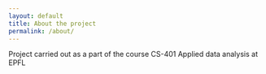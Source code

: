 ```yaml
---
layout: default
title: About the project
permalink: /about/
---
```


Project carried out as a part of the course CS-401 Applied data analysis at EPFL